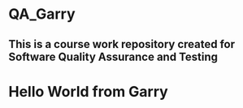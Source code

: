 # QA_Garry
## This is a course work repository created for Software Quality Assurance and Testing
# Hello World from Garry
